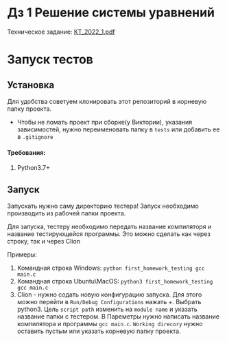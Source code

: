 # Дз 1 Решение системы уравнений
Техническое задание: [КТ_2022_1.pdf](КТ_2022_1.pdf)

# Запуск тестов
## Установка
Для удобства советуем клонировать этот репозиторий в корневую папку проекта.
+ Чтобы не ломать проект при сборке(у Виктории), указания зависимостей, нужно переименовать папку в `tests` 
или добавить ее в `.gitignore`

#### Требования:
1. Python3.7+

## Запуск
Запускать нужно саму директорию тестера!
Запуск необходимо производить из рабочей папки проекта. 

Для запуска, тестеру необходимо передать название компиляторя и название тестирующейся программы.
Это можно сделать как через строку, так и через Clion

Примеры:
1. Командная строка Windows: `python first_homework_testing gcc main.c` 
2. Командная строка Ubuntu\MacOS: `python3 first_homework_testing gcc main.c`
3. Clion - нужно содать новую конфигурацию запуска. Для этого можно перейти в `Run/Debug Configurations` нажать +.
Выбрать python3. Цель `script path` изменить на `module name` и указать название папки с тестером. В Пареметры 
нужно написать название компилятора и программы `gcc main.c`. `Working direcory` нужно оставить пустым или 
указать корневую папку проекта.
